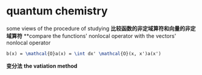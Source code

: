 # quantum chemistry
some views of the procedure of studying
**比较函数的非定域算符和向量的非定域算符**
**compare the functions' nonlocal operator with the vectors' nonlocal operator
```latex
b(x) = \mathcal{O}a(x) = \int dx' \mathcal{O}(x, x')a(x')
``` 
**变分法**
**the vatiation method**
